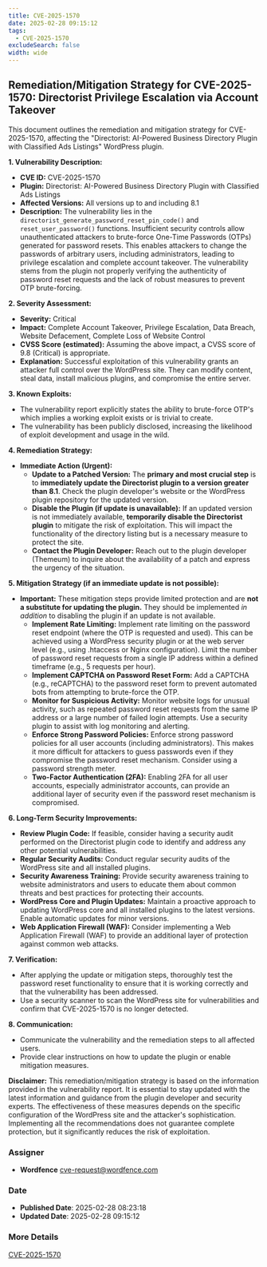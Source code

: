 ```yaml
---
title: CVE-2025-1570
date: 2025-02-28 09:15:12
tags:
  - CVE-2025-1570
excludeSearch: false
width: wide
---
```


## Remediation/Mitigation Strategy for CVE-2025-1570: Directorist Privilege Escalation via Account Takeover

This document outlines the remediation and mitigation strategy for CVE-2025-1570, affecting the "Directorist: AI-Powered Business Directory Plugin with Classified Ads Listings" WordPress plugin.

**1. Vulnerability Description:**

*   **CVE ID:** CVE-2025-1570
*   **Plugin:** Directorist: AI-Powered Business Directory Plugin with Classified Ads Listings
*   **Affected Versions:** All versions up to and including 8.1
*   **Description:** The vulnerability lies in the `directorist_generate_password_reset_pin_code()` and `reset_user_password()` functions.  Insufficient security controls allow unauthenticated attackers to brute-force One-Time Passwords (OTPs) generated for password resets. This enables attackers to change the passwords of arbitrary users, including administrators, leading to privilege escalation and complete account takeover. The vulnerability stems from the plugin not properly verifying the authenticity of password reset requests and the lack of robust measures to prevent OTP brute-forcing.

**2. Severity Assessment:**

*   **Severity:** Critical
*   **Impact:** Complete Account Takeover, Privilege Escalation, Data Breach, Website Defacement, Complete Loss of Website Control
*   **CVSS Score (estimated):** Assuming the above impact, a CVSS score of 9.8 (Critical) is appropriate.
*   **Explanation:** Successful exploitation of this vulnerability grants an attacker full control over the WordPress site.  They can modify content, steal data, install malicious plugins, and compromise the entire server.

**3. Known Exploits:**

*   The vulnerability report explicitly states the ability to brute-force OTP's which implies a working exploit exists or is trivial to create.
*   The vulnerability has been publicly disclosed, increasing the likelihood of exploit development and usage in the wild.

**4. Remediation Strategy:**

*   **Immediate Action (Urgent):**
    *   **Update to a Patched Version:**  The **primary and most crucial step** is to **immediately update the Directorist plugin to a version greater than 8.1**.  Check the plugin developer's website or the WordPress plugin repository for the updated version.
    *   **Disable the Plugin (if update is unavailable):** If an updated version is not immediately available, **temporarily disable the Directorist plugin** to mitigate the risk of exploitation.  This will impact the functionality of the directory listing but is a necessary measure to protect the site.
    *   **Contact the Plugin Developer:** Reach out to the plugin developer (Themeum) to inquire about the availability of a patch and express the urgency of the situation.

**5. Mitigation Strategy (if an immediate update is not possible):**

*   **Important:**  These mitigation steps provide limited protection and are **not a substitute for updating the plugin.**  They should be implemented *in addition* to disabling the plugin if an update is not available.
    *   **Implement Rate Limiting:**  Implement rate limiting on the password reset endpoint (where the OTP is requested and used).  This can be achieved using a WordPress security plugin or at the web server level (e.g., using .htaccess or Nginx configuration).  Limit the number of password reset requests from a single IP address within a defined timeframe (e.g., 5 requests per hour).
    *   **Implement CAPTCHA on Password Reset Form:** Add a CAPTCHA (e.g., reCAPTCHA) to the password reset form to prevent automated bots from attempting to brute-force the OTP.
    *   **Monitor for Suspicious Activity:**  Monitor website logs for unusual activity, such as repeated password reset requests from the same IP address or a large number of failed login attempts.  Use a security plugin to assist with log monitoring and alerting.
    *   **Enforce Strong Password Policies:** Enforce strong password policies for all user accounts (including administrators).  This makes it more difficult for attackers to guess passwords even if they compromise the password reset mechanism.  Consider using a password strength meter.
    *   **Two-Factor Authentication (2FA):**  Enabling 2FA for all user accounts, especially administrator accounts, can provide an additional layer of security even if the password reset mechanism is compromised.

**6. Long-Term Security Improvements:**

*   **Review Plugin Code:**  If feasible, consider having a security audit performed on the Directorist plugin code to identify and address any other potential vulnerabilities.
*   **Regular Security Audits:** Conduct regular security audits of the WordPress site and all installed plugins.
*   **Security Awareness Training:** Provide security awareness training to website administrators and users to educate them about common threats and best practices for protecting their accounts.
*   **WordPress Core and Plugin Updates:**  Maintain a proactive approach to updating WordPress core and all installed plugins to the latest versions.  Enable automatic updates for minor versions.
*   **Web Application Firewall (WAF):**  Consider implementing a Web Application Firewall (WAF) to provide an additional layer of protection against common web attacks.

**7. Verification:**

*   After applying the update or mitigation steps, thoroughly test the password reset functionality to ensure that it is working correctly and that the vulnerability has been addressed.
*   Use a security scanner to scan the WordPress site for vulnerabilities and confirm that CVE-2025-1570 is no longer detected.

**8. Communication:**

*   Communicate the vulnerability and the remediation steps to all affected users.
*   Provide clear instructions on how to update the plugin or enable mitigation measures.

**Disclaimer:** This remediation/mitigation strategy is based on the information provided in the vulnerability report. It is essential to stay updated with the latest information and guidance from the plugin developer and security experts. The effectiveness of these measures depends on the specific configuration of the WordPress site and the attacker's sophistication.  Implementing all the recommendations does not guarantee complete protection, but it significantly reduces the risk of exploitation.

### Assigner
- **Wordfence** <cve-request@wordfence.com>

### Date
- **Published Date**: 2025-02-28 08:23:18
- **Updated Date**: 2025-02-28 09:15:12

### More Details
[CVE-2025-1570](https://www.cvedetails.com/cve/CVE-2025-1570)